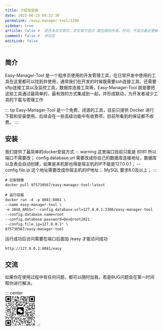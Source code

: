 ```yaml
---
title: 介绍及安装
date: 2023-06-25 09:22:36
permalink: /easy-manager-tool/2200
sidebar: true
article: false #  是否未非文章页，非文章不显示 面包屑和作者、时间，不显示最近更新栏，不会参与到最近更新文章的数据计算中
comment: false #  评论区
editLink: false
---
```


## 简介
Easy-Manager-Tool 是一个程序员使用的开发管理工具，在日常开发中使用的工具在这里都可以找到并使用，通常我们在开发的时候既需要ssh连接工具，还需要sftp连接工具以及监控工具，数据库连接工具等，Easy-Manager-Tool 就是要把这些工具通过最简单的，最有效的方式集成到一起，并形成联动，为开发者减少工具的下载与管理工作

::: tip
Easy-Manager-Tool 是一个免费，闭源的工具，目前只提供 Docker 进行下载和安装使用。后续会在一些高级功能中有收费项，目前所看到的保证都不收费。
:::

## 安装
我们提供了最简单的docker安装方式
::: warning
这里端口目前只能是 8081 所以端口不需要改；
config.database.url 需要改成你自己的数据库连接地址，数据库以及表会自动创建，如果是本机那也得是宿主机的IP不能是127.0.0.1；
--config.file.ip 这个地址需要改成你宿主机的IP地址；
MySQL 要求8.0及以上；
:::
```
# 拉取镜像
docker pull 875730567/easy-manager-tool:latest

# 运行容器
docker run -d -p 8081:8081 \
--name easy-manager-tool \
-e JAVA_ARGS="--config.database.url=127.0.0.1:3306/easy-manager-tool
--config.database.name=root
--config.database.password=Dev@root2021
--config.file.ip=127.0.0.1" \
875730567/easy-manager-tool
```
运行成功后访问需要在端口后面加 /easy 才能访问成功
```
http://127.0.0.1:8081/easy
```

## 交流
如果你在使用过程中有任何问题，都可以随时加我，若是BUG问题会在第一时间帮你进行解决。

::: center
<br />
<img src="/assets/img/mecode.png" width="100" class="no-zoom">
:::